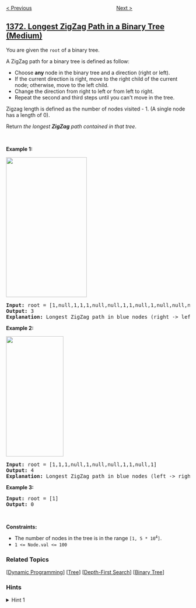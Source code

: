 <!--|This file generated by command(leetcode description); DO NOT EDIT.    |-->
<!--+----------------------------------------------------------------------+-->
<!--|@author    awesee <openset.wang@gmail.com>                           |-->
<!--|@link      https://github.com/awesee                                 |-->
<!--|@home      https://github.com/awesee/leetcode                        |-->
<!--+----------------------------------------------------------------------+-->

[< Previous](../find-the-longest-substring-containing-vowels-in-even-counts "Find the Longest Substring Containing Vowels in Even Counts")
　　　　　　　　　　　　　　　　
[Next >](../maximum-sum-bst-in-binary-tree "Maximum Sum BST in Binary Tree")

## [1372. Longest ZigZag Path in a Binary Tree (Medium)](https://leetcode.com/problems/longest-zigzag-path-in-a-binary-tree "二叉树中的最长交错路径")

<p>You are given the <code>root</code> of a binary tree.</p>

<p>A ZigZag path for a binary tree is defined as follow:</p>

<ul>
	<li>Choose <strong>any </strong>node in the binary tree and a direction (right or left).</li>
	<li>If the current direction is right, move to the right child of the current node; otherwise, move to the left child.</li>
	<li>Change the direction from right to left or from left to right.</li>
	<li>Repeat the second and third steps until you can&#39;t move in the tree.</li>
</ul>

<p>Zigzag length is defined as the number of nodes visited - 1. (A single node has a length of 0).</p>

<p>Return <em>the longest <strong>ZigZag</strong> path contained in that tree</em>.</p>

<p>&nbsp;</p>
<p><strong>Example 1:</strong></p>
<img alt="" src="https://assets.leetcode.com/uploads/2020/01/22/sample_1_1702.png" style="width: 221px; height: 383px;" />
<pre>
<strong>Input:</strong> root = [1,null,1,1,1,null,null,1,1,null,1,null,null,null,1,null,1]
<strong>Output:</strong> 3
<strong>Explanation:</strong> Longest ZigZag path in blue nodes (right -&gt; left -&gt; right).
</pre>

<p><strong>Example 2:</strong></p>
<img alt="" src="https://assets.leetcode.com/uploads/2020/01/22/sample_2_1702.png" style="width: 157px; height: 329px;" />
<pre>
<strong>Input:</strong> root = [1,1,1,null,1,null,null,1,1,null,1]
<strong>Output:</strong> 4
<strong>Explanation:</strong> Longest ZigZag path in blue nodes (left -&gt; right -&gt; left -&gt; right).
</pre>

<p><strong>Example 3:</strong></p>

<pre>
<strong>Input:</strong> root = [1]
<strong>Output:</strong> 0
</pre>

<p>&nbsp;</p>
<p><strong>Constraints:</strong></p>

<ul>
	<li>The number of nodes in the tree is in the range <code>[1, 5 * 10<sup>4</sup>]</code>.</li>
	<li><code>1 &lt;= Node.val &lt;= 100</code></li>
</ul>

### Related Topics
  [[Dynamic Programming](../../tag/dynamic-programming/README.md)]
  [[Tree](../../tag/tree/README.md)]
  [[Depth-First Search](../../tag/depth-first-search/README.md)]
  [[Binary Tree](../../tag/binary-tree/README.md)]

### Hints
<details>
<summary>Hint 1</summary>
Create this function maxZigZag(node, direction) maximum zigzag given a node and direction (right or left).
</details>
